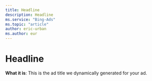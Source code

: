 ```yaml
---
title: Headline
description: Headline
ms.service: "Bing-Ads"
ms.topic: "article"
author: eric-urban
ms.author: eur
---
```


# Headline

**What it is**: This is the ad title we dynamically generated for your ad.


